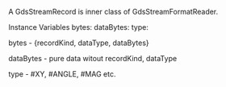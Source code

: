 A GdsStreamRecord is inner class of GdsStreamFormatReader.

Instance Variables
	bytes:		<ByteArray>
	dataBytes:		<ByteArray>
	type:		<Symbol>

bytes
	- {recordKind, dataType, dataBytes}

dataBytes
	- pure data witout recordKind, dataType

type
	- #XY, #ANGLE, #MAG etc. 
